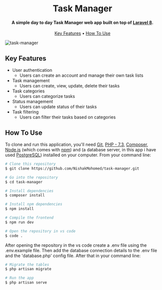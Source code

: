 <h1 align="center">
  Task Manager
</h1>

<h4 align="center">A simple day to day Task Manager web app built on top of <a href="https://laravel.com/" target="_blank">Laravel 8</a>.</h4>

<p align="center">
  <a href="#key-features">Key Features</a> •
  <a href="#how-to-use">How To Use</a>
</p>

![task-manager](https://github.com/NishakMohomed/task-manager/assets/93212087/f2b926c1-4d57-46cb-aa18-831250095aae)

## Key Features

* User authentication
    - Users can create an account and manage their own task lists
* Task management
    - Users can create, view, update, delete their tasks
* Task categories
    - Users can categorize tasks
* Status management
    - Users can update status of their tasks
* Task filtering
    - Users can filter their tasks based on categories 

## How To Use

To clone and run this application, you'll need [Git](https://git-scm.com), [PHP - 7.3](https://www.php.net/downloads.php), [Composer](https://getcomposer.org/), [Node.js](https://nodejs.org/en) (which comes with [npm](http://npmjs.com)) and (a database server, in this app i have used [PostgreSQL](https://www.postgresql.org/download/)) installed on your computer. From your command line:

```bash
# Clone this repository
$ git clone https://github.com/NishakMohomed/task-manager.git

# Go into the repository
$ cd task-manager

# Install dependencies
$ composer install

# Install npm dependencies
$ npm install

# Compile the frontend
$ npm run dev

# Open the repository in vs code
$ code .
```
After opening the repository in the vs code create a .env file using the .env.example file. Then add the database connection details to the .env file and the 'database.php' config file. After that in your command line:

```bash
# Migrate the tables
$ php artisan migrate

# Run the app
$ php artisan serve
```
